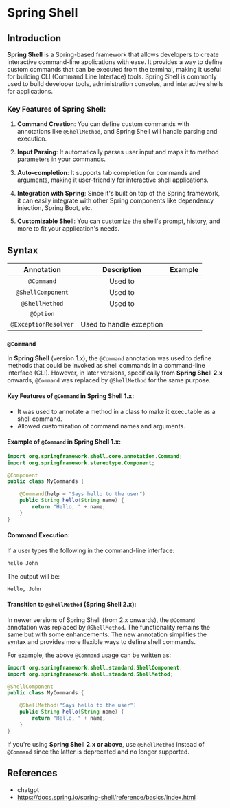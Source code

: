 # Spring Shell

## Introduction
**Spring Shell** is a Spring-based framework that allows developers to create interactive command-line applications with ease. It provides a way to define custom commands that can be executed from the terminal, making it useful for building CLI (Command Line Interface) tools. Spring Shell is commonly used to build developer tools, administration consoles, and interactive shells for applications.

### Key Features of Spring Shell:
1. **Command Creation**: You can define custom commands with annotations like `@ShellMethod`, and Spring Shell will handle parsing and execution.

2. **Input Parsing**: It automatically parses user input and maps it to method parameters in your commands.

3. **Auto-completion**: It supports tab completion for commands and arguments, making it user-friendly for interactive shell applications.

4. **Integration with Spring**: Since it's built on top of the Spring framework, it can easily integrate with other Spring components like dependency injection, Spring Boot, etc.

5. **Customizable Shell**: You can customize the shell's prompt, history, and more to fit your application's needs.

## Syntax

|      Annotation      |       Description        | Example |
|:--------------------:|:------------------------:|:-------:|
|      `@Command`      |         Used to          |         |
|  `@ShellComponent`   |         Used to          |         |
|    `@ShellMethod`    |         Used to          |         |
|      `@Option`       |                          |         |
| `@ExceptionResolver` | Used to handle exception |         |

### `@Command`
In **Spring Shell** (version 1.x), the `@Command` annotation was used to define methods that could be invoked as shell commands in a command-line interface (CLI). However, in later versions, specifically from **Spring Shell 2.x** onwards, `@Command` was replaced by `@ShellMethod` for the same purpose.

#### Key Features of `@Command` in Spring Shell 1.x:
- It was used to annotate a method in a class to make it executable as a shell command.
- Allowed customization of command names and arguments.

#### Example of `@Command` in Spring Shell 1.x:

```java
import org.springframework.shell.core.annotation.Command;
import org.springframework.stereotype.Component;

@Component
public class MyCommands {

    @Command(help = "Says hello to the user")
    public String hello(String name) {
        return "Hello, " + name;
    }
}
```

#### Command Execution:
If a user types the following in the command-line interface:

```bash
hello John
```

The output will be:

```bash
Hello, John
```

#### Transition to `@ShellMethod` (Spring Shell 2.x):
In newer versions of Spring Shell (from 2.x onwards), the `@Command` annotation was replaced by `@ShellMethod`. The functionality remains the same but with some enhancements. The new annotation simplifies the syntax and provides more flexible ways to define shell commands.

For example, the above `@Command` usage can be written as:

```java
import org.springframework.shell.standard.ShellComponent;
import org.springframework.shell.standard.ShellMethod;

@ShellComponent
public class MyCommands {

    @ShellMethod("Says hello to the user")
    public String hello(String name) {
        return "Hello, " + name;
    }
}
```

If you're using **Spring Shell 2.x or above**, use `@ShellMethod` instead of `@Command` since the latter is deprecated and no longer supported.

## References
* chatgpt
* https://docs.spring.io/spring-shell/reference/basics/index.html